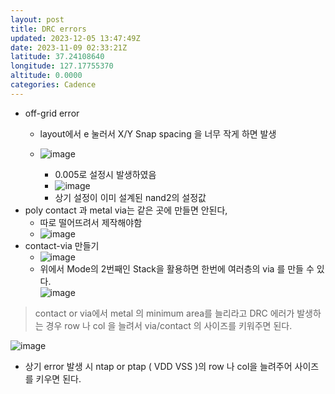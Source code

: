```yaml
---
layout: post
title: DRC errors
updated: 2023-12-05 13:47:49Z
date: 2023-11-09 02:33:21Z
latitude: 37.24108640
longitude: 127.17755370
altitude: 0.0000
categories: Cadence
---
```


- off-grid error
    - layout에서 e 눌러서 X/Y Snap spacing 을 너무 작게 하면 발생
    - ![image](https://github.com/J1wanSeo/j1wanseo.github.io/assets/106726102/ada5c227-b042-4630-93c3-47134156e279)

        - 0.005로 설정시 발생하였음
        - ![image](https://github.com/J1wanSeo/j1wanseo.github.io/assets/106726102/08f28d8b-a8d7-462e-9733-e728e90ab0dc)
        - 상기 설정이 이미 설계된 nand2의 설정값
- poly contact 과 metal via는 같은 곳에 만들면 안된다,
    - 따로 떨어뜨려서 제작해야함
    - ![image](https://github.com/J1wanSeo/j1wanseo.github.io/assets/106726102/ce9c1e9c-c5a3-4134-8179-b85a569ee48c)
- contact-via 만들기
    - ![image](https://github.com/J1wanSeo/j1wanseo.github.io/assets/106726102/cfb499ce-5eac-43c4-bfff-8df67837d160)
    - 위에서 Mode의 2번째인 Stack을 활용하면 한번에 여러층의 via 를 만들 수 있다.  
        ![image](https://github.com/J1wanSeo/j1wanseo.github.io/assets/106726102/03b5b2b7-3a7b-4a5e-a3a9-c91444f4949c)
> contact or via에서 metal 의 minimum area를 늘리라고 DRC 에러가 발생하는 경우 row 나 col 을 늘려서 via/contact 의 사이즈를 키워주면 된다.

![image](https://github.com/J1wanSeo/j1wanseo.github.io/assets/106726102/817c94c7-2114-46ed-9604-d9c6e10f5ebd)
- 상기 error 발생 시 ntap or ptap ( VDD VSS )의 row 나 col을 늘려주어 사이즈를 키우면 된다.